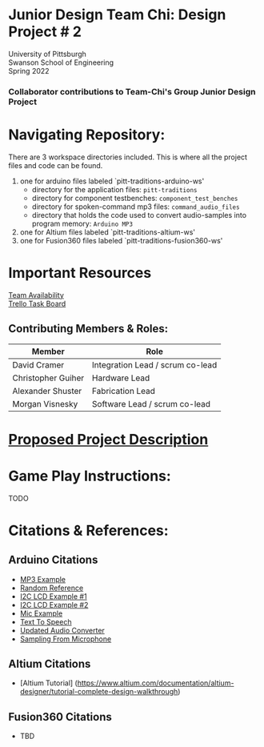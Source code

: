 # Junior Design Team Chi: Design Project # 2
University of Pittsburgh <br>
Swanson School of Engineering <br>
Spring 2022 <br>
### Collaborator contributions to Team-Chi's Group Junior Design Project

# Navigating Repository:
There are 3 workspace directories included.  This is where all the project files and code can be found.<br>
1. one for arduino files labeled `pitt-traditions-arduino-ws' 
    - directory for the application files: `pitt-traditions`
    - directory for component testbenches: `component_test_benches`
    - directory for spoken-command mp3 files: `command_audio_files`
    - directory that holds the code used to convert audio-samples into program memory: `Arduino MP3`
3. one for Altium files labeled `pitt-traditions-altium-ws'
4. one for Fusion360 files labeled `pitt-traditions-fusion360-ws'


# Important Resources
[Team Availability](https://www.when2meet.com/?14987485-l46cu)
<br>
[Trello Task Board](https://trello.com/b/Vlmt92qO/team-task-board)

## Contributing Members & Roles:

| Member      | Role        |
| ----------- | ----------- |
| David Cramer       | Integration Lead / scrum co-lead  |
| Christopher Guiher | Hardware Lead  |
| Alexander Shuster  | Fabrication Lead  |
| Morgan Visnesky    | Software Lead / scrum co-lead  |

# [Proposed Project Description](https://github.com/vism2889/ECE_1895_junior_design_team_chi/blob/base-arduino-functionality/Team%20CHI%20Design%20Proposal.pdf)

# Game Play Instructions:
TODO

# Citations & References:
## Arduino Citations
- [MP3 Example](https://www.youtube.com/watch?v=m1HEwgHSBrs&t=9s)
- [Random Reference](https://www.arduino.cc/en/Reference/Random)
- [I2C LCD Example #1](https://github.com/johnrickman/LiquidCrystal_I2C/blob/master/examples/HelloWorld/HelloWorld.pde)
- [I2C LCD Example #2](https://create.arduino.cc/projecthub/Arnov_Sharma_makes/lcd-i2c-tutorial-664e5a)
- [Mic Example](https://www.aranacorp.com/en/using-a-microphone-with-arduino/)
- [Text To Speech](https://ttsmp3.com/)
- [Updated Audio Converter](https://github.com/damellis/EncodeAudio/blob/36c9dcb94ca66bf2e319c84b3f95d38b755265b2/EncodeAudio.pde)
- [Sampling From Microphone](https://learn.adafruit.com/adafruit-microphone-amplifier-breakout/measuring-sound-levels)
## Altium Citations
- [Altium Tutorial] (https://www.altium.com/documentation/altium-designer/tutorial-complete-design-walkthrough) 
## Fusion360 Citations
- TBD

